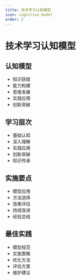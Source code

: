 ```yaml
---
title: 技术学习认知模型
icon: cognitive-model
order: 2
---
```


# 技术学习认知模型

## 认知模型
- 知识获取
- 能力构建
- 思维发展
- 实践应用
- 创新突破

## 学习层次
- 基础认知
- 深入理解
- 实践应用
- 创新突破
- 知识传承

## 实施要点
- 模型应用
- 方法选择
- 效果评估
- 持续改进
- 经验总结

## 最佳实践
- 模型规范
- 实施策略
- 优化方法
- 评估方案
- 维护建议
